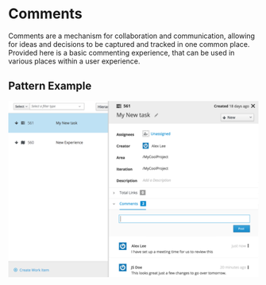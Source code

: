 # Comments

Comments are a mechanism for collaboration and communication, allowing for ideas and decisions to be captured and tracked in one common place. Provided here is a basic commenting experience, that can be used in various places within a user experience.


## Pattern Example
![Example Image](img/Comment_Sample_Use.png)
